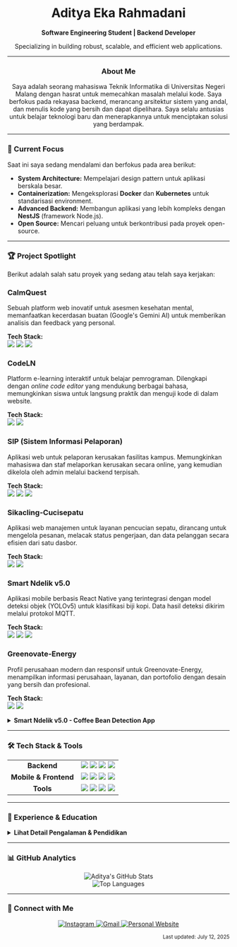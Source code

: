 <div align="center">
  <h1>Aditya Eka Rahmadani</h1>
  <p>
    <b>Software Engineering Student | Backend Developer</b>
  </p>
  <p>
    Specializing in building robust, scalable, and efficient web applications.
  </p>
</div>

---

### <p align="center">About Me</p>

<p align="center">
  Saya adalah seorang mahasiswa Teknik Informatika di Universitas Negeri Malang dengan hasrat untuk memecahkan masalah melalui kode. Saya berfokus pada rekayasa backend, merancang arsitektur sistem yang andal, dan menulis kode yang bersih dan dapat dipelihara. Saya selalu antusias untuk belajar teknologi baru dan menerapkannya untuk menciptakan solusi yang berdampak.
</p>

---

### 🎯 Current Focus

Saat ini saya sedang mendalami dan berfokus pada area berikut:

-   **System Architecture:** Mempelajari design pattern untuk aplikasi berskala besar.
-   **Containerization:** Mengeksplorasi **Docker** dan **Kubernetes** untuk standarisasi environment.
-   **Advanced Backend:** Membangun aplikasi yang lebih kompleks dengan **NestJS** (framework Node.js).
-   **Open Source:** Mencari peluang untuk berkontribusi pada proyek open-source.

---

### 🏆 Project Spotlight

Berikut adalah salah satu proyek yang sedang atau telah saya kerjakan:

### CalmQuest
Sebuah platform web inovatif untuk asesmen kesehatan mental, memanfaatkan kecerdasan buatan (Google's Gemini AI) untuk memberikan analisis dan feedback yang personal.
<p>
  <b>Tech Stack:</b><br>
  <img src="https://img.shields.io/badge/Next.js-000000?style=for-the-badge&logo=next.js&logoColor=white" />
  <img src="https://img.shields.io/badge/Gemini_AI-4A89F3?style=for-the-badge&logo=google&logoColor=white" />
  <img src="https://img.shields.io/badge/TypeScript-3178C6?style=for-the-badge&logo=typescript&logoColor=white" />
</p>

### CodeLN
Platform e-learning interaktif untuk belajar pemrograman. Dilengkapi dengan *online code editor* yang mendukung berbagai bahasa, memungkinkan siswa untuk langsung praktik dan menguji kode di dalam website.
<p>
  <b>Tech Stack:</b><br>
  <img src="https://img.shields.io/badge/Laravel-FF2D20?style=for-the-badge&logo=laravel&logoColor=white" />
  <img src="https://img.shields.io/badge/PHP-777BB4?style=for-the-badge&logo=php&logoColor=white" />
</p>

### SIP (Sistem Informasi Pelaporan)
Aplikasi web untuk pelaporan kerusakan fasilitas kampus. Memungkinkan mahasiswa dan staf melaporkan kerusakan secara online, yang kemudian dikelola oleh admin melalui backend terpisah.
<p>
  <b>Tech Stack:</b><br>
  <img src="https://img.shields.io/badge/Next.js-000000?style=for-the-badge&logo=next.js&logoColor=white" />
  <img src="https://img.shields.io/badge/Express.js-000000?style=for-the-badge&logo=express&logoColor=white" />
  <img src="https://img.shields.io/badge/MySQL-4479A1?style=for-the-badge&logo=mysql&logoColor=white" />
</p>

### Sikacling-Cucisepatu
Aplikasi web manajemen untuk layanan pencucian sepatu, dirancang untuk mengelola pesanan, melacak status pengerjaan, dan data pelanggan secara efisien dari satu dasbor.
<p>
  <b>Tech Stack:</b><br>
  <img src="https://img.shields.io/badge/Next.js-000000?style=for-the-badge&logo=next.js&logoColor=white" />
  <img src="https://img.shields.io/badge/Supabase-3FCF8E?style=for-the-badge&logo=supabase&logoColor=white" />
</p>

### Smart Ndelik v5.0
Aplikasi mobile berbasis React Native yang terintegrasi dengan model deteksi objek (YOLOv5) untuk klasifikasi biji kopi. Data hasil deteksi dikirim melalui protokol MQTT.
<p>
  <b>Tech Stack:</b><br>
  <img src="https://img.shields.io/badge/React_Native-20232A?style=for-the-badge&logo=react&logoColor=61DAFB" />
  <img src="https://img.shields.io/badge/Firebase-FFCA28?style=for-the-badge&logo=firebase&logoColor=black" />
  <img src="https://img.shields.io/badge/MQTT-660066?style=for-the-badge" />
</p>

### Greenovate-Energy
Profil perusahaan modern dan responsif untuk Greenovate-Energy, menampilkan informasi perusahaan, layanan, dan portofolio dengan desain yang bersih dan profesional.
<p>
  <b>Tech Stack:</b><br>
  <img src="https://img.shields.io/badge/Next.js-000000?style=for-the-badge&logo=next.js&logoColor=white" />
  <img src="https://img.shields.io/badge/Tailwind_CSS-06B6D4?style=for-the-badge&logo=tailwindcss&logoColor=white" />
</p>


<details>
  <summary><b>Smart Ndelik v5.0 - Coffee Bean Detection App</b></summary>
  <br>
  <p>
    Aplikasi mobile berbasis React Native yang terintegrasi dengan model deteksi objek (YOLOv5) untuk klasifikasi biji kopi secara real-time. Data hasil deteksi dikirim melalui protokol MQTT dan dikelola oleh backend Firebase.
  </p>
  <p>
    <b>Tech Stack:</b>
    <br>
    <img src="https://img.shields.io/badge/React_Native-20232A?style=for-the-badge&logo=react&logoColor=61DAFB" />
    <img src="https://img.shields.io/badge/Firebase-FFCA28?style=for-the-badge&logo=firebase&logoColor=black" />
    <img src="https://img.shields.io/badge/MQTT-660066?style=for-the-badge" />
    <img src="https://img.shields.io/badge/YOLOv5-00FFFF?style=for-the-badge" />
  </p>
</details>

---

### 🛠️ Tech Stack & Tools

<div align="center">
  <table>
    <tr>
      <td align="center"><b>Backend</b></td>
      <td>
        <img src="https://img.shields.io/badge/PHP-777BB4?style=for-the-badge&logo=php&logoColor=white" />
        <img src="https://img.shields.io/badge/Laravel-FF2D20?style=for-the-badge&logo=laravel&logoColor=white" />
        <img src="https://img.shields.io/badge/Node.js-339933?style=for-the-badge&logo=node.js&logoColor=white" />
        <img src="https://img.shields.io/badge/MySQL-4479A1?style=for-the-badge&logo=mysql&logoColor=white" />
      </td>
    </tr>
    <tr>
      <td align="center"><b>Mobile & Frontend</b></td>
      <td>
        <img src="https://img.shields.io/badge/React_Native-20232A?style=for-the-badge&logo=react&logoColor=61DAFB" />
        <img src="https://img.shields.io/badge/JavaScript-F7DF1E?style=for-the-badge&logo=javascript&logoColor=black" />
        <img src="https://img.shields.io/badge/HTML5-E34F26?style=for-the-badge&logo=html5&logoColor=white" />
        <img src="https://img.shields.io/badge/CSS3-1572B6?style=for-the-badge&logo=css3&logoColor=white" />
      </td>
    </tr>
    <tr>
      <td align="center"><b>Tools</b></td>
      <td>
        <img src="https://img.shields.io/badge/Git-F05032?style=for-the-badge&logo=git&logoColor=white" />
        <img src="https://img.shields.io/badge/GitHub-181717?style=for-the-badge&logo=github&logoColor=white" />
        <img src="https://img.shields.io/badge/Docker-2496ED?style=for-the-badge&logo=docker&logoColor=white" />
        <img src="https://img.shields.io/badge/Postman-FF6C37?style=for-the-badge&logo=Postman&logoColor=white" />
      </td>
    </tr>
  </table>
</div>

---

### 💼 Experience & Education

<details>
  <summary><b>Lihat Detail Pengalaman & Pendidikan</b></summary>
  
  ### Pengalaman
  **Backend Developer (Internship)** @ **DBT TELKOM**
  - Mengarsiteki dan mengimplementasikan RESTful API untuk melayani kebutuhan data aplikasi klien.
  - Bertanggung jawab atas alur data, otentikasi, dan otorisasi.
  - Bekerja sama dengan tim frontend untuk memastikan integrasi yang mulus.

  ### Pendidikan
  - **Universitas Negeri Malang** | S1 Pendidikan Teknik Informatika _(2023 - Sekarang)_
  - **SMK Telkom Purwokerto** | Teknik Komputer & Jaringan _(Lulus 2023)_
</details>

---

### 📊 GitHub Analytics

<div align="center">
  <img src="https://github-readme-stats.vercel.app/api?username=aditya27t&show_icons=true&theme=github_dark&hide_border=true&include_all_commits=true&count_private=true" alt="Aditya's GitHub Stats" />
  <br/>
  <img src="https://github-readme-stats.vercel.app/api/top-langs/?username=aditya27t&layout=compact&theme=github_dark&hide_border=true" alt="Top Languages" />
</div>

---

### 🔗 Connect with Me

<p align="center">
  <a href="https://instagram.com/rahmadan_2912" target="_blank">
    <img src="https://img.shields.io/badge/Instagram-E4405F?style=for-the-badge&logo=instagram&logoColor=white" alt="Instagram"/>
  </a>
  <a href="mailto:aditpoetra25@gmail.com">
    <img src="https://img.shields.io/badge/Gmail-D14836?style=for-the-badge&logo=gmail&logoColor=white" alt="Gmail"/>
  </a>
  <a href="http://profile-svelte-learn.vercel.app" target="_blank">
    <img src="https://img.shields.io/badge/Website-333333?style=for-the-badge&logo=About.me&logoColor=white" alt="Personal Website"/>
  </a>
</p>

<p align="right"><sub>Last updated: July 12, 2025</sub></p>
